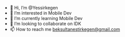 - 👋 Hi, I’m @Yessirkegen
- 👀 I’m interested in Mobile Dev
- 🌱 I’m currently learning Mobile Dev
- 💞️ I’m looking to collaborate on IDK
- 📫 How to reach me beksultanestirkegen@gmail.com

<!---
Yessirkegen/Yessirkegen is a ✨ special ✨ repository because its `README.md` (this file) appears on your GitHub profile.
You can click the Preview link to take a look at your changes.
--->

